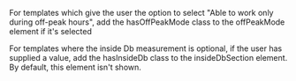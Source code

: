 For templates which give the user the option to select "Able to work only during off-peak hours", add the hasOffPeakMode class to the offPeakMode element if it's selected

For templates where the inside Db measurement is optional, if the user has supplied a value, add the hasInsideDb class to the insideDbSection element. By default, this element isn't shown.